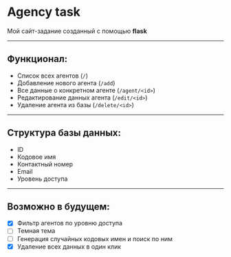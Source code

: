 # Agency task

Мой сайт-задание созданный с помощью **flask**

---

## Функционал:

- Список всех агентов (`/`)
- Добавление нового агента (`/add`)
- Все данные о конкретном агенте (`/agent/<id>`)
- Редактирование данных агента (`/edit/<id>`)
- Удаление агента из базы (`/delete/<id>`)

---

## Структура базы данных:

- ID
- Кодовое имя
- Контактный номер
- Email
- Уровень доступа

---
 
## Возможно в будущем:

- [x] Фильтр агентов по уровню доступа
- [ ] Темная тема
- [ ] Генерация случайных кодовых имен и поиск по ним
- [x] Удаление всех данных в один клик